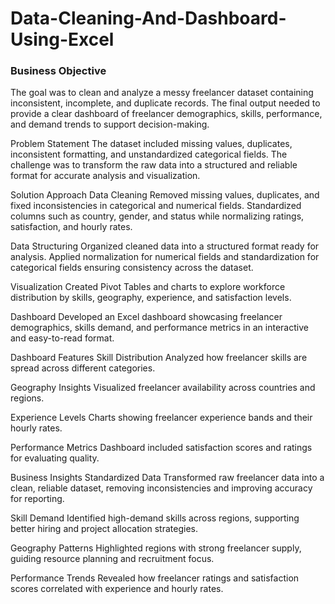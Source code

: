 # Data-Cleaning-And-Dashboard-Using-Excel

### Business Objective
The goal was to clean and analyze a messy freelancer dataset containing inconsistent, incomplete, and duplicate records. The final output needed to provide a clear dashboard of freelancer demographics, skills, performance, and demand trends to support decision-making.

Problem Statement
The dataset included missing values, duplicates, inconsistent formatting, and unstandardized categorical fields. The challenge was to transform the raw data into a structured and reliable format for accurate analysis and visualization.

Solution Approach
Data Cleaning
Removed missing values, duplicates, and fixed inconsistencies in categorical and numerical fields. Standardized columns such as country, gender, and status while normalizing ratings, satisfaction, and hourly rates.

Data Structuring
Organized cleaned data into a structured format ready for analysis. Applied normalization for numerical fields and standardization for categorical fields ensuring consistency across the dataset.

Visualization
Created Pivot Tables and charts to explore workforce distribution by skills, geography, experience, and satisfaction levels.

Dashboard
Developed an Excel dashboard showcasing freelancer demographics, skills demand, and performance metrics in an interactive and easy-to-read format.

Dashboard Features
Skill Distribution
Analyzed how freelancer skills are spread across different categories.

Geography Insights
Visualized freelancer availability across countries and regions.

Experience Levels
Charts showing freelancer experience bands and their hourly rates.

Performance Metrics
Dashboard included satisfaction scores and ratings for evaluating quality.

Business Insights
Standardized Data
Transformed raw freelancer data into a clean, reliable dataset, removing inconsistencies and improving accuracy for reporting.

Skill Demand
Identified high-demand skills across regions, supporting better hiring and project allocation strategies.

Geography Patterns
Highlighted regions with strong freelancer supply, guiding resource planning and recruitment focus.

Performance Trends
Revealed how freelancer ratings and satisfaction scores correlated with experience and hourly rates.
